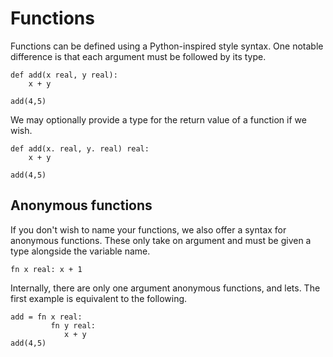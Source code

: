 # Functions

Functions can be defined using a Python-inspired style syntax. One
notable difference is that each argument must be followed by its
type.

````nohighlight
def add(x real, y real):
    x + y
	
add(4,5)
````

We may optionally provide a type for the return value of a function if
we wish.

````nohighlight
def add(x. real, y. real) real:
    x + y
	
add(4,5)
````

## Anonymous functions

If you don't wish to name your functions, we also offer a syntax
for anonymous functions. These only take on argument and must be
given a type alongside the variable name.

````nohighlight
fn x real: x + 1
````

Internally, there are only one argument anonymous functions, and
lets. The first example is equivalent to the following.

````nohighlight
add = fn x real:
         fn y real:
		    x + y
add(4,5)
````
